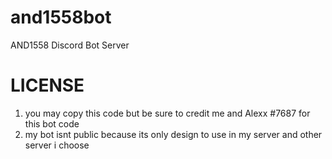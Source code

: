 # and1558bot
AND1558 Discord Bot Server



# LICENSE
1. you may copy this code but be sure to credit me and Alexx #7687 for this bot code
2. my bot isnt public because its only design to use in my server and other server i choose

